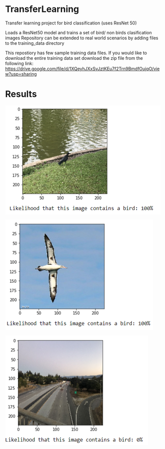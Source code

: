 # TransferLearning
Transfer learning project for bird classification (uses ResNet 50)

Loads a ResNet50 model and trains a set of bird/ non birds clasification images
Repository can be extended to real world scenarios by adding files to the training_data directory

This repostiory has few sample training data files. If you would like to download the entire training data set download the zip file from the following link:
https://drive.google.com/file/d/1XQeyhJXxSvJztKEu7f2Trn9BmdfOujqO/view?usp=sharing

# Results
![Correctly classified bird image](https://github.com/amahashabde/TransferLearning/blob/master/images/bird%20image1.PNG)

![Another correctly classified bird image](https://github.com/amahashabde/TransferLearning/blob/master/images/bird2.PNG)

![Correctly classified non bird image](https://github.com/amahashabde/TransferLearning/blob/master/images/non%20bird2.PNG)


